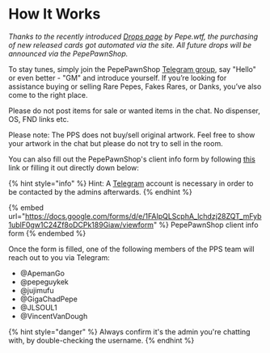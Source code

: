# How It Works

_Thanks to the recently introduced_ [_Drops page_](https://pepe.wtf/drops) _by Pepe.wtf, the purchasing of new released cards got automated via the site. All future drops will be announced via the PepePawnShop._

To stay tunes, simply join the PepePawnShop [Telegram group](https://t.me/PepePawnShop), say "Hello" or even better - "GM" and introduce yourself. If you’re looking for assistance buying or selling Rare Pepes, Fakes Rares, or Danks, you’ve also come to the right place.

Please do not post items for sale or wanted items in the chat. No dispenser, OS, FND links etc.

Please note: The PPS does not buy/sell original artwork. Feel free to show your artwork in the chat but please do not try to sell in the room.

You can also fill out the PepePawnShop's client info form by following [this](https://docs.google.com/forms/d/e/1FAIpQLScphA\_lchdzj28ZQT\_mFyb1ublF0gw1C24Zf8oDCPk189Giaw/viewform) link or filling it out directly down below:

{% hint style="info" %}
Hint: A [Telegram](https://telegram.org/) account is necessary in order to be contacted by the admins afterwards.
{% endhint %}

{% embed url="https://docs.google.com/forms/d/e/1FAIpQLScphA_lchdzj28ZQT_mFyb1ublF0gw1C24Zf8oDCPk189Giaw/viewform" %}
PepePawnShop client info form
{% endembed %}

Once the form is filled, one of the following members of the PPS team will reach out to you via Telegram:

* @ApemanGo
* @pepeguykek
* @jujimufu
* @GigaChadPepe
* @JLSOUL1
* @VincentVanDough&#x20;

{% hint style="danger" %}
Always confirm it's the admin you're chatting with, by double-checking the username.
{% endhint %}
